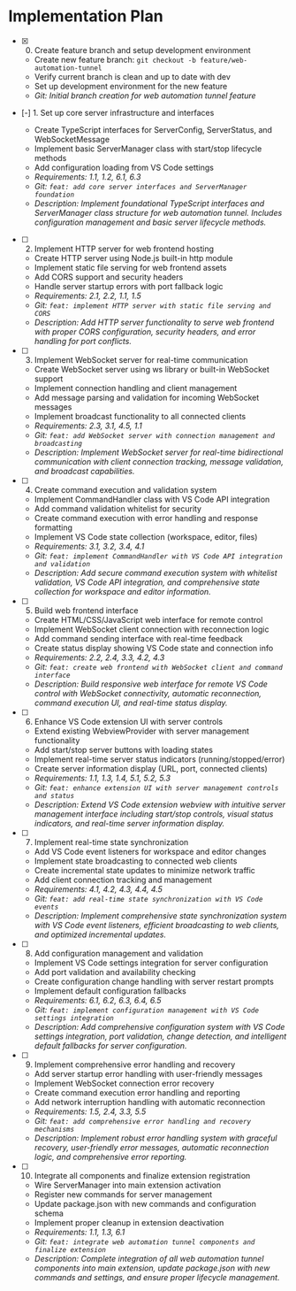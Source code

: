# Implementation Plan

- [x] 0. Create feature branch and setup development environment





  - Create new feature branch: `git checkout -b feature/web-automation-tunnel`
  - Verify current branch is clean and up to date with dev
  - Set up development environment for the new feature
  - _Git: Initial branch creation for web automation tunnel feature_

- [-] 1. Set up core server infrastructure and interfaces



  - Create TypeScript interfaces for ServerConfig, ServerStatus, and WebSocketMessage
  - Implement basic ServerManager class with start/stop lifecycle methods
  - Add configuration loading from VS Code settings
  - _Requirements: 1.1, 1.2, 6.1, 6.3_
  - _Git: `feat: add core server interfaces and ServerManager foundation`_
  - _Description: Implement foundational TypeScript interfaces and ServerManager class structure for web automation tunnel. Includes configuration management and basic server lifecycle methods._

- [ ] 2. Implement HTTP server for web frontend hosting
  - Create HTTP server using Node.js built-in http module
  - Implement static file serving for web frontend assets
  - Add CORS support and security headers
  - Handle server startup errors with port fallback logic
  - _Requirements: 2.1, 2.2, 1.1, 1.5_
  - _Git: `feat: implement HTTP server with static file serving and CORS`_
  - _Description: Add HTTP server functionality to serve web frontend with proper CORS configuration, security headers, and error handling for port conflicts._

- [ ] 3. Implement WebSocket server for real-time communication
  - Create WebSocket server using ws library or built-in WebSocket support
  - Implement connection handling and client management
  - Add message parsing and validation for incoming WebSocket messages
  - Implement broadcast functionality to all connected clients
  - _Requirements: 2.3, 3.1, 4.5, 1.1_
  - _Git: `feat: add WebSocket server with connection management and broadcasting`_
  - _Description: Implement WebSocket server for real-time bidirectional communication with client connection tracking, message validation, and broadcast capabilities._

- [ ] 4. Create command execution and validation system
  - Implement CommandHandler class with VS Code API integration
  - Add command validation whitelist for security
  - Create command execution with error handling and response formatting
  - Implement VS Code state collection (workspace, editor, files)
  - _Requirements: 3.1, 3.2, 3.4, 4.1_
  - _Git: `feat: implement CommandHandler with VS Code API integration and validation`_
  - _Description: Add secure command execution system with whitelist validation, VS Code API integration, and comprehensive state collection for workspace and editor information._

- [ ] 5. Build web frontend interface
  - Create HTML/CSS/JavaScript web interface for remote control
  - Implement WebSocket client connection with reconnection logic
  - Add command sending interface with real-time feedback
  - Create status display showing VS Code state and connection info
  - _Requirements: 2.2, 2.4, 3.3, 4.2, 4.3_
  - _Git: `feat: create web frontend with WebSocket client and command interface`_
  - _Description: Build responsive web interface for remote VS Code control with WebSocket connectivity, automatic reconnection, command execution UI, and real-time status display._

- [ ] 6. Enhance VS Code extension UI with server controls
  - Extend existing WebviewProvider with server management functionality
  - Add start/stop server buttons with loading states
  - Implement real-time server status indicators (running/stopped/error)
  - Create server information display (URL, port, connected clients)
  - _Requirements: 1.1, 1.3, 1.4, 5.1, 5.2, 5.3_
  - _Git: `feat: enhance extension UI with server management controls and status`_
  - _Description: Extend VS Code extension webview with intuitive server management interface including start/stop controls, visual status indicators, and real-time server information display._

- [ ] 7. Implement real-time state synchronization
  - Add VS Code event listeners for workspace and editor changes
  - Implement state broadcasting to connected web clients
  - Create incremental state updates to minimize network traffic
  - Add client connection tracking and management
  - _Requirements: 4.1, 4.2, 4.3, 4.4, 4.5_
  - _Git: `feat: add real-time state synchronization with VS Code events`_
  - _Description: Implement comprehensive state synchronization system with VS Code event listeners, efficient broadcasting to web clients, and optimized incremental updates._

- [ ] 8. Add configuration management and validation
  - Implement VS Code settings integration for server configuration
  - Add port validation and availability checking
  - Create configuration change handling with server restart prompts
  - Implement default configuration fallbacks
  - _Requirements: 6.1, 6.2, 6.3, 6.4, 6.5_
  - _Git: `feat: implement configuration management with VS Code settings integration`_
  - _Description: Add comprehensive configuration system with VS Code settings integration, port validation, change detection, and intelligent default fallbacks for server configuration._

- [ ] 9. Implement comprehensive error handling and recovery
  - Add server startup error handling with user-friendly messages
  - Implement WebSocket connection error recovery
  - Create command execution error handling and reporting
  - Add network interruption handling with automatic reconnection
  - _Requirements: 1.5, 2.4, 3.3, 5.5_
  - _Git: `feat: add comprehensive error handling and recovery mechanisms`_
  - _Description: Implement robust error handling system with graceful recovery, user-friendly error messages, automatic reconnection logic, and comprehensive error reporting._

- [ ] 10. Integrate all components and finalize extension registration
  - Wire ServerManager into main extension activation
  - Register new commands for server management
  - Update package.json with new commands and configuration schema
  - Implement proper cleanup in extension deactivation
  - _Requirements: 1.1, 1.3, 6.1_
  - _Git: `feat: integrate web automation tunnel components and finalize extension`_
  - _Description: Complete integration of all web automation tunnel components into main extension, update package.json with new commands and settings, and ensure proper lifecycle management._
